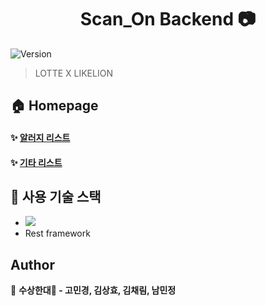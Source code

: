 <h1 align="center"> Scan_On Backend 📷 </h1>
<p>
  <img alt="Version" src="https://img.shields.io/badge/version-0.1.0-blue.svg?cacheSeconds=2592000" />
</p>

> LOTTE X LIKELION 

## 🏠 Homepage
#### ✨ [알러지 리스트](http://runanam.pythonanywhere.com/allergy/)
#### ✨ [기타 리스트](http://runanam.pythonanywhere.com/allergy/)

## 🐶 사용 기술 스택
- <img src="https://img.shields.io/badge/django%20-%23092E20.svg?&style=for-the-badge&logo=django&logoColor=white"/>
- Rest framework

## Author

👤 **수상한대🦁 - 고민경, 김상효, 김채림, 남민정**

